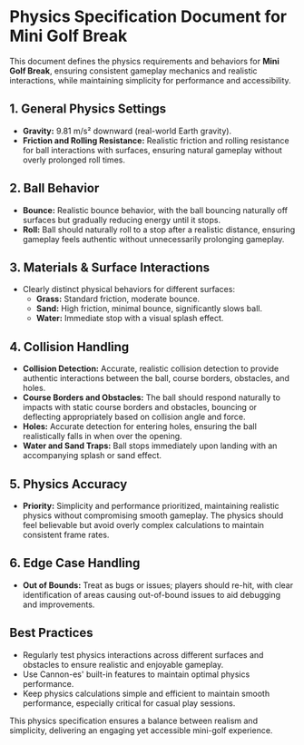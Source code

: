 # Physics Specification Document for Mini Golf Break

This document defines the physics requirements and behaviors for **Mini Golf Break**, ensuring consistent gameplay mechanics and realistic interactions, while maintaining simplicity for performance and accessibility.

## 1. General Physics Settings

- **Gravity:** 9.81 m/s² downward (real-world Earth gravity).
- **Friction and Rolling Resistance:** Realistic friction and rolling resistance for ball interactions with surfaces, ensuring natural gameplay without overly prolonged roll times.

## 2. Ball Behavior

- **Bounce:** Realistic bounce behavior, with the ball bouncing naturally off surfaces but gradually reducing energy until it stops.
- **Roll:** Ball should naturally roll to a stop after a realistic distance, ensuring gameplay feels authentic without unnecessarily prolonging gameplay.

## 3. Materials & Surface Interactions

- Clearly distinct physical behaviors for different surfaces:
  - **Grass:** Standard friction, moderate bounce.
  - **Sand:** High friction, minimal bounce, significantly slows ball.
  - **Water:** Immediate stop with a visual splash effect.

## 4. Collision Handling

- **Collision Detection:** Accurate, realistic collision detection to provide authentic interactions between the ball, course borders, obstacles, and holes.
- **Course Borders and Obstacles:** The ball should respond naturally to impacts with static course borders and obstacles, bouncing or deflecting appropriately based on collision angle and force.
- **Holes:** Accurate detection for entering holes, ensuring the ball realistically falls in when over the opening.
- **Water and Sand Traps:** Ball stops immediately upon landing with an accompanying splash or sand effect.

## 5. Physics Accuracy

- **Priority:** Simplicity and performance prioritized, maintaining realistic physics without compromising smooth gameplay. The physics should feel believable but avoid overly complex calculations to maintain consistent frame rates.

## 6. Edge Case Handling

- **Out of Bounds:** Treat as bugs or issues; players should re-hit, with clear identification of areas causing out-of-bound issues to aid debugging and improvements.

## Best Practices

- Regularly test physics interactions across different surfaces and obstacles to ensure realistic and enjoyable gameplay.
- Use Cannon-es' built-in features to maintain optimal physics performance.
- Keep physics calculations simple and efficient to maintain smooth performance, especially critical for casual play sessions.

This physics specification ensures a balance between realism and simplicity, delivering an engaging yet accessible mini-golf experience.
